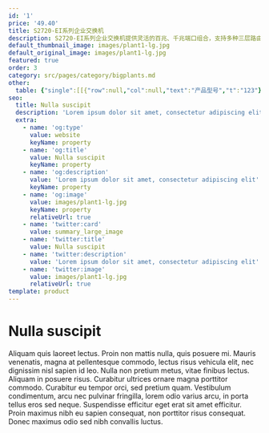 ```yaml
---
id: '1'
price: '49.40'
title: S2720-EI系列企业交换机
description: S2720-EI系列企业交换机提供灵活的百兆、千兆端口组合，支持多种三层路由协议，具备更高性能和更丰富的业务处理能力，可作为Client接入SVF超级虚拟交换网，广泛应用于企业园区接入、百兆到桌面千兆上行等多种应用场景。
default_thumbnail_image: images/plant1-lg.jpg
default_original_image: images/plant1-lg.jpg
featured: true
order: 3
category: src/pages/category/bigplants.md
other: 
  table: {"single":[[{"row":null,"col":null,"text":"产品型号","t":"123"},{"row":null,"col":null,"text":"S2720-12TP-EI\nS2720-12TP-PWR-EI","t":"123"},{"row":null,"col":null,"text":"S2720-28TP-PWR-EI-L\nS2720-28TP-EI\nS2720-28TP-PWR-EI","t":"123"},{"row":null,"col":null,"text":"S2720-52TP-EI\nS2720-52TP-PWR-EI","t":"123"}],[{"row":null,"col":null,"text":"交换容量","t":"123"},{"row":null,"col":null,"text":"128Gbps","t":"123"},{"row":null,"col":null,"text":"128Gbps","t":"123"},{"row":null,"col":null,"text":"336Gbps","t":"123"}],[{"row":null,"col":null,"text":"包转发率","t":"123"},{"row":null,"col":null,"text":"12.6Mpps","t":"123"},{"row":null,"col":null,"text":"20.4Mpps","t":"123"},{"row":null,"col":null,"text":"34.8Mpps","t":"123"}],[{"row":null,"col":null,"text":"固定端口","t":"123"},{"row":null,"col":null,"text":"下行4个百兆，4个千兆端口\n上行4个千兆端口","t":"123"},{"row":null,"col":null,"text":"下行16个百兆，8个千兆端口\n上行4个千兆端口","t":"123"},{"row":null,"col":null,"text":"下行32个百兆，16个千兆端口\n上行4个千兆端口","t":"123"}],[{"row":null,"col":null,"text":"MAC特性","t":"123"},{"row":null,"col":"3","text":"支持16K MAC地址\n支持MAC地址自动学习和老化\n支持静态、动态、黑洞MAC表项\n支持接口MAC地址学习个数限制","t":"123"}],[{"row":null,"col":null,"text":"VLAN特性","t":"123"},{"row":null,"col":"3","text":"支持4K个VLAN\n支持基于MAC/协议/IP子网/策略/端口的VLAN\n支持基于端口的QinQ","t":"123"}],[{"row":null,"col":null,"text":"IP路由","t":"123"},{"row":null,"col":"3","text":"静态路由\n支持RIP、RIPng，OSPF协议","t":"123"}],[{"row":null,"col":null,"text":"互通性","t":"123"},{"row":null,"col":"3","text":"VBST基于VLAN生成树协议（和PVST/PVST+/RPVST 互通）\nLNP 链路类型协商协议（和DTP相似功能）\nVCMP VLAN集中管理协议（和VTP相似功能）\n\n详细的互联互通认证与报告，请访问这里。","t":"123"}]]}
seo:
  title: Nulla suscipit
  description: 'Lorem ipsum dolor sit amet, consectetur adipiscing elit'
  extra:
    - name: 'og:type'
      value: website
      keyName: property
    - name: 'og:title'
      value: Nulla suscipit
      keyName: property
    - name: 'og:description'
      value: 'Lorem ipsum dolor sit amet, consectetur adipiscing elit'
      keyName: property
    - name: 'og:image'
      value: images/plant1-lg.jpg
      keyName: property
      relativeUrl: true
    - name: 'twitter:card'
      value: summary_large_image
    - name: 'twitter:title'
      value: Nulla suscipit
    - name: 'twitter:description'
      value: 'Lorem ipsum dolor sit amet, consectetur adipiscing elit'
    - name: 'twitter:image'
      value: images/plant1-lg.jpg
      relativeUrl: true
template: product
---
```


# Nulla suscipit

Aliquam quis laoreet lectus. Proin non mattis nulla, quis posuere mi. Mauris venenatis, magna at pellentesque commodo, lectus risus vehicula elit, nec dignissim nisl sapien id leo. Nulla non pretium metus, vitae finibus lectus. Aliquam in posuere risus. Curabitur ultrices ornare magna porttitor commodo. Curabitur eu tempor orci, sed pretium quam. Vestibulum condimentum, arcu nec pulvinar fringilla, lorem odio varius arcu, in porta tellus eros sed neque. Suspendisse efficitur eget erat sit amet efficitur. Proin maximus nibh eu sapien consequat, non porttitor risus consequat. Donec maximus odio sed nibh convallis luctus.